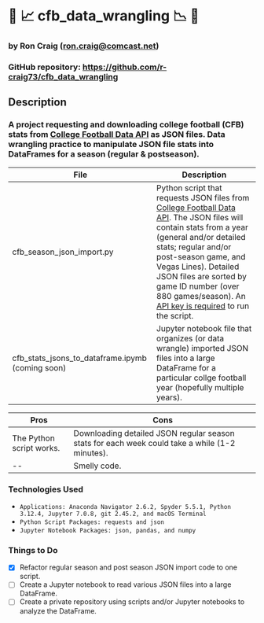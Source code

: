 # :football: :chart_with_upwards_trend: cfb_data_wrangling :chart_with_downwards_trend: :football:

### by Ron Craig (ron.craig@comcast.net)
### GitHub repository: https://github.com/r-craig73/cfb_data_wrangling

## Description
### A project requesting and downloading college football (CFB) stats from [College Football Data API](https://api.collegefootballdata.com/api/docs/?url=/api-docs.json) as JSON files. Data wrangling practice to manipulate JSON file stats into DataFrames for a season (regular & postseason).

File | Description 
-----| -----
cfb_season_json_import.py | Python script that requests JSON files from [College Football Data API](https://api.collegefootballdata.com/api/docs/?url=/api-docs.json). The JSON files will contain stats from a year (general and/or detailed stats;  regular and/or post-season game, and Vegas Lines). Detailed JSON files are sorted by game ID number (over 880 games/season). An [API key is required](https://collegefootballdata.com/key) to run the script.
cfb_stats_jsons_to_dataframe.ipymb (coming soon) | Jupyter notebook file that organizes (or data wrangle) imported JSON files into a large DataFrame for a particular collge football year (hopefully multiple years).

Pros | Cons 
-----| -----
The Python script works. | Downloading detailed JSON regular season stats for each week could take a while (1-2 minutes).
--   | Smelly code.

### Technologies Used
* ```Applications: Anaconda Navigator 2.6.2, Spyder 5.5.1, Python 3.12.4, Jupyter 7.0.8, git 2.45.2, and macOS Terminal```
* ```Python Script Packages: requests and json```
* ```Jupyter Notebook Packages: json, pandas, and numpy```

### Things to Do
- [x] Refactor regular season and post season JSON import code to one script.
- [ ] Create a Jupyter notebook to read various JSON files into a large DataFrame.
- [ ] Create a private repository using scripts and/or Jupyter notebooks to analyze the DataFrame.
